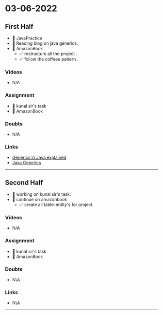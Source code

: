 # 03-06-2022


## First Half
- 🔄 JavaPractice
- 🔄 Reading blog on java generics.
- 🔄 AmazonBook
	- ✅  restructure all the project .
	- ✅  follow the coffeee pattern .

### Videos

- N/A

### Assignment 

- 🔄 kunal sir's task 
- 🔄 AmazonBook

### Doubts

- N/A

### Links

- [Generics in Java explained](https://medium.com/javarevisited/generics-in-java-explained-10bd559b3a94)
- [Java Generics](https://www.programiz.com/java-programming/generics)

***********************************************************************************************

## Second Half

- 🔄 working on kunal sir's task.
- 🔄 continue on amazonbook
	- ✅ create all table-entity's for project. 

### Videos

- N/A

### Assignment 

- 🔄 kunal sir's task 
- 🔄 AmazonBook

### Doubts

- N\A

### Links

- N\A
*********************************************************************************************